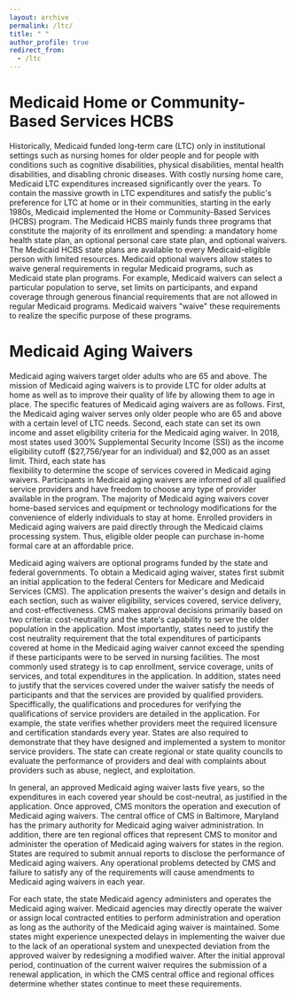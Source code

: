 ```yaml
---
layout: archive
permalink: /ltc/
title: " "
author_profile: true
redirect_from:
  - /ltc
---
```


Medicaid Home or Community-Based Services HCBS
======
Historically, Medicaid funded long-term care (LTC) only in institutional settings such
as nursing homes for older people and for people with conditions such as cognitive
disabilities, physical disabilities, mental health disabilities, and disabling chronic
diseases. With costly nursing home care, Medicaid LTC expenditures increased
significantly over the years. To contain the massive growth in LTC expenditures and
satisfy the public's preference for LTC at home or in their communities, starting in the
early 1980s, Medicaid implemented the Home or Community-Based Services (HCBS)
program. The Medicaid HCBS mainly funds three programs that constitute the majority
of its enrollment and spending: a mandatory home health state plan, an optional
personal care state plan, and optional waivers. The Medicaid HCBS state plans are
available to every Medicaid-eligible person with limited resources. Medicaid optional
waivers allow states to waive general requirements in regular Medicaid programs, such as
Medicaid state plan programs. For example, Medicaid waivers can select a particular
population to serve, set limits on participants, and expand coverage through generous financial requirements that are not allowed in regular Medicaid programs. Medicaid
waivers "waive" these requirements to realize the specific purpose of these programs.

Medicaid Aging Waivers
======
Medicaid aging waivers target older adults who are 65 and above. The mission of
Medicaid aging waivers is to provide LTC for older adults at home as well as to improve
their quality of life by allowing them to age in place. The specific features of Medicaid
aging waivers are as follows. First, the Medicaid aging waiver serves only older people
who are 65 and above with a certain level of LTC needs. Second, each state can set its
own income and asset eligibility criteria for the Medicaid aging waiver. In 2018, most
states used 300% Supplemental Security Income (SSI) as the income eligibility cutoff
(\$27,756/year for an individual) and $2,000 as an asset limit. Third, each state has  
flexibility to determine the scope of services covered in Medicaid aging waivers. Participants in Medicaid aging waivers are informed of all qualified service providers and
have freedom to choose any type of provider available in the program. The majority of
Medicaid aging waivers cover home-based services and equipment or technology
modifications for the convenience of elderly individuals to stay at home. Enrolled
providers in Medicaid aging waivers are paid directly through the Medicaid claims
processing system. Thus, eligible older people can purchase in-home formal care at an affordable price.

Medicaid aging waivers are optional programs funded by the state and federal
governments. To obtain a Medicaid aging waiver, states first submit an initial
application to the federal Centers for Medicare and Medicaid Services (CMS). The
application presents the waiver's design and details in each section, such as waiver
eligibility, services covered, service delivery, and cost-effectiveness. CMS makes approval
decisions primarily based on two criteria: cost-neutrality and the state's capability to
serve the older population in the application. Most importantly, states need to justify
the cost neutrality requirement that the total expenditures of participants covered at
home in the Medicaid aging waiver cannot exceed the spending if these participants were
to be served in nursing facilities. The most commonly used strategy is to cap enrollment,
service coverage, units of services, and total expenditures in the application. 
In addition, states need to justify that the services covered under the waiver satisfy the
needs of participants and that the services are provided by qualified providers.
Speciffically, the qualifications and procedures for verifying the qualifications of service
providers are detailed in the application. For example, the state verifies whether
providers meet the required licensure and certification standards every year. States are
also required to demonstrate that they have designed and implemented a system to
monitor service providers. The state can create regional or state quality councils to
evaluate the performance of providers and deal with complaints about providers such as
abuse, neglect, and exploitation.

In general, an approved Medicaid aging waiver lasts five years, so the expenditures in
each covered year should be cost-neutral, as justified in the application. Once approved,
CMS monitors the operation and execution of Medicaid aging waivers. The central office
of CMS in Baltimore, Maryland has the primary authority for Medicaid aging waiver
administration. In addition, there are ten regional offices that represent CMS to monitor
and administer the operation of Medicaid aging waivers for states in the region. States
are required to submit annual reports to disclose the performance of Medicaid aging
waivers. Any operational problems detected by CMS and failure to satisfy any of the
requirements will cause amendments to Medicaid aging waivers in each year.

For each state, the state Medicaid agency administers and operates the Medicaid
aging waiver. Medicaid agencies may directly operate the waiver or assign local
contracted entities to perform administration and operation as long as the authority of
the Medicaid aging waiver is maintained. Some states might experience unexpected
delays in implementing the waiver due to the lack of an operational system and
unexpected deviation from the approved waiver by redesigning a modified waiver. After
the initial approval period, continuation of the current waiver requires the submission of
a renewal application, in which the CMS central office and regional offices determine
whether states continue to meet these requirements.
